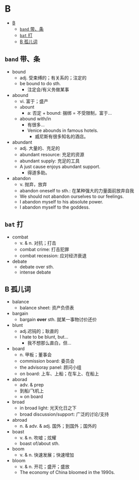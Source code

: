 # B

- [B](#b)
  - [`band` 带、条](#band-带条)
  - [`bat` 打](#bat-打)
  - [B 孤儿词](#b-孤儿词)

## `band` 带、条

- bound
  - adj. 受束缚的；有关系的；注定的
  - be bound to do sth.
    - 注定会/有义务做某事
- abound
  - vi. 富于；盛产
  - `a`bount
    - a: 否定 + bound: 捆绑 = 不受限制，富于...
  - abound with/in
    - 有很多...
    - Venice abounds in famous hotels.
      - 威尼斯有很多知名的酒店。
- abundant
  - adj. 大量的、充足的
  - abundant resource: 充足的资源
  - abundant supply: 充足的工具
  - A just cause enjoys abundant support.
    - 得道多助。
- abandon
  - v. 抛弃，放弃
  - abandon oneself to sth.: 在某种强大的力量面前放弃自我
  - We should not abandon ourselves to our feelings.
  - I abandon myself to his absolute power.
  - I abandon myself to the goddess.

## `bat` 打

- combat
  - v. & n. 对抗；打击
  - combat crime: 打击犯罪
  - combat recession: 应对经济衰退
- debate
  - debate over sth.
  - intense debate

## B 孤儿词

- balance
  - balance sheet: 资产负债表
- bargain
  - bargain **over** sth. 就某一事物讨价还价
- blunt
  - adj.迟钝的；耿直的
  - I hate to be blunt, but...
    - 我不想那么直白，但...
- board
  - n. 甲板；董事会
  - commission board: 委员会
  - the advisoray panel: 顾问小组
  - on board: 上车、上船；在车上、在船上
- aborad
  - adv. & prep
  - 到船/飞机上
  - ≈ on board
- broad
  - in broad light: 光天化日之下
  - broad discussion/support: 广泛的讨论/支持
- abroad
  - n. & adv. & adj. 国外；到国外；国外的
- boast
  - v. & n. 吹嘘；炫耀
  - boast of/about sth.
- boom
  - v. & n. 快速发展；快速增加
- bloom
  - v. & n. 开花；盛开；盛放
  - The economy of China bloomed in the 1990s.
